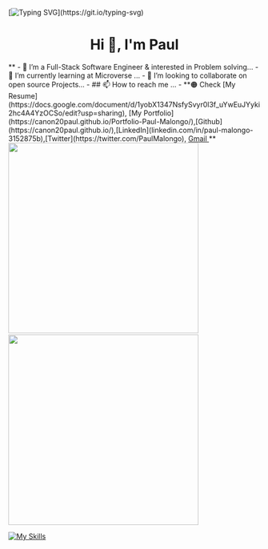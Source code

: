 [![Typing SVG](https://readme-typing-svg.herokuapp.com?font=Futura&color=F7630C&size=35&width=600&lines=Hello+There+👌;You+Are+Welcome+Here+Always...)](https://git.io/typing-svg)

<h1 align="center">Hi 👋, I'm Paul</h1>
** - 👀 I’m a Full-Stack Software Engineer & interested in Problem solving...
- 🌱 I’m currently learning at Microverse ...
- 💞️ I’m looking to collaborate on open source Projects...
- ## 📫 How to reach me ...  
- **🟠 Check [My Resume](https://docs.google.com/document/d/1yobX1347NsfySvyr0l3f_uYwEuJYyki2hc4A4YzOCSo/edit?usp=sharing), [My Portfolio](https://canon20paul.github.io/Portfolio-Paul-Malongo/),[Github](https://canon20paul.github.io/),[LinkedIn](linkedin.com/in/paul-malongo-3152875b),[Twitter](https://twitter.com/PaulMalongo), <a href="mailto:canon20paul@gmail.com" target="_blanck"> Gmail </a>**

<!---
canon20paul/canon20paul is a ✨ special ✨ repository because its `README.md` (this file) appears on your GitHub profile.
You can click the Preview link to take a look at your changes.
--->
<div> 
  <img width="380" src="https://github-readme-stats.vercel.app/api?username=canon20paul&show_icons=true&theme=radical"/> &nbsp;
  <img width="380" src="http://github-readme-streak-stats.herokuapp.com?user=canon20paul&theme=radical&date_format=M%20j%5B%2C%20Y%5D"/>
</div>


[![My Skills](https://skillicons.dev/icons?i=express,mongodb,nodejs,mysql,wordpress,react,redux,next,vue,nuxt,javascript,html,css,scss,bootstrap,jest,webpack,postgresql,ruby,rails,markdown,figma,vscode,gitlab,github,netlify,bash)](https://skillicons.dev)




